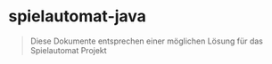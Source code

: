 # spielautomat-java
> Diese Dokumente entsprechen einer möglichen Lösung für das Spielautomat Projekt

